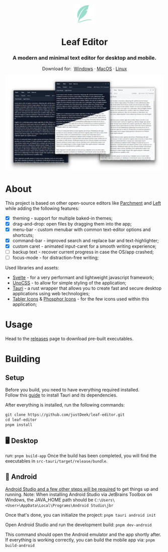 <div id="top"></div>

<!-- PROJECT LOGO -->
<br />
<div align="center">
  <a href="https://github.com/justDeek/leaf-editor">
    <img src="/app-icon.png" alt="Logo" width="60" height="60">
  </a>

  <h1 align="center">Leaf Editor</h1>

<h3 align="center">A modern and minimal text editor for desktop and mobile.</h2>

  <p align="center">
    Download for:&nbsp;
    <a href="https://github.com/justDeek/leaf-editor/releases">Windows</a>
    ·
    <a href="https://github.com/justDeek/leaf-editor/releases">MacOS</a>
    ·
    <a href="https://github.com/justDeek/leaf-editor/releases">Linux</a>
  </p>
</div>

![Leaf Text Editor](/app-preview.webp)

# About

This project is based on other open-source editors like [Parchment](https://github.com/tywil04/parchment) and [Left](https://github.com/hundredrabbits/Left) while adding the following features:
- [x] theming - support for multiple baked-in themes;
- [x] drag-and-drop: open files by dragging them into the app;
- [x] menu-bar - custom menubar with common text-editor options and shortcuts;
- [x] command-bar - improved search and replace bar and text-highlighter;
- [x] custom caret - animated input-caret for a smooth writing experience;
- [ ] backup text - recover current progress in case the OS/app crashed;
- [ ] focus-mode - for distraction-free writing;

Used libraries and assets:
- [Svelte](https://svelte.dev/) - for a very performant and lightweight javascript framework;
- [UnoCSS](https://unocss.dev/) - to allow for simple styling of the application;
- [Tauri](https://tauri.app/) - a rust wrapper that allows you to create fast and secure desktop applications using web technologies;
- [Tabler Icons](https://tablericons.com/) & [Phosphor Icons](https://phosphoricons.com/) - for the few icons used within this application;

# Usage
Head to the [releases](https://github.com/justDeek/leaf-editor/releases) page to download pre-built executables.

# Building

## Setup

Before you build, you need to have everything required installed.\
Follow this [guide](https://tauri.app/v1/guides/getting-started/prerequisites#installing) to install Tauri and its dependencies. 

After everything is installed, run the following commands:
```
git clone https://github.com/justDeek/leaf-editor.git
cd leaf-editor
pnpm install
```

## 🖥️ Desktop

run: ```pnpm build-app```
Once the build has been completed, you will find the executables in ```src-tauri/target/release/bundle```.


## 🤖 Android

[Android Studio and a few other steps will be required](https://v2.tauri.app/guides/prerequisites/#android) to get things up and running.
Note: When installing Android Studio via JetBrains Toolbox on Windows, the JAVA_HOME path should be ```C:\Users\<User>\AppData\Local\Programs\Android Studio\jbr```

Once that's done, you can initialize the project:
```pnpm tauri android init```

Open Android Studio and run the development build:
```pnpm dev-android```

This command should open the Android emulator and the app shortly after.
If everything is working correctly, you can build the mobile app via: ```pnpm build-android```